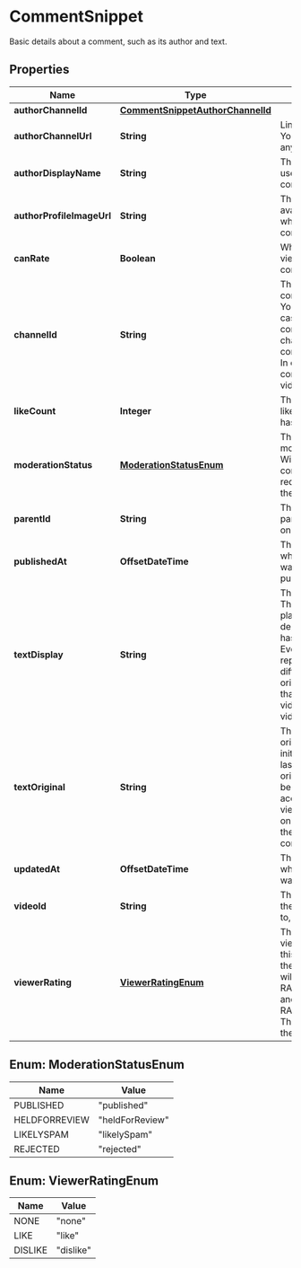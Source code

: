

# CommentSnippet

Basic details about a comment, such as its author and text.

## Properties

Name | Type | Description | Notes
------------ | ------------- | ------------- | -------------
**authorChannelId** | [**CommentSnippetAuthorChannelId**](CommentSnippetAuthorChannelId.md) |  |  [optional]
**authorChannelUrl** | **String** | Link to the author&#39;s YouTube channel, if any. |  [optional]
**authorDisplayName** | **String** | The name of the user who posted the comment. |  [optional]
**authorProfileImageUrl** | **String** | The URL for the avatar of the user who posted the comment. |  [optional]
**canRate** | **Boolean** | Whether the current viewer can rate this comment. |  [optional]
**channelId** | **String** | The id of the corresponding YouTube channel. In case of a channel comment this is the channel the comment refers to. In case of a video comment it&#39;s the video&#39;s channel. |  [optional]
**likeCount** | **Integer** | The total number of likes this comment has received. |  [optional]
**moderationStatus** | [**ModerationStatusEnum**](#ModerationStatusEnum) | The comment&#39;s moderation status. Will not be set if the comments were requested through the id filter. |  [optional]
**parentId** | **String** | The unique id of the parent comment, only set for replies. |  [optional]
**publishedAt** | **OffsetDateTime** | The date and time when the comment was originally published. |  [optional]
**textDisplay** | **String** | The comment&#39;s text. The format is either plain text or HTML dependent on what has been requested. Even the plain text representation may differ from the text originally posted in that it may replace video links with video titles etc. |  [optional]
**textOriginal** | **String** | The comment&#39;s original raw text as initially posted or last updated. The original text will only be returned if it is accessible to the viewer, which is only guaranteed if the viewer is the comment&#39;s author. |  [optional]
**updatedAt** | **OffsetDateTime** | The date and time when the comment was last updated. |  [optional]
**videoId** | **String** | The ID of the video the comment refers to, if any. |  [optional]
**viewerRating** | [**ViewerRatingEnum**](#ViewerRatingEnum) | The rating the viewer has given to this comment. For the time being this will never return RATE_TYPE_DISLIKE and instead return RATE_TYPE_NONE. This may change in the future. |  [optional]



## Enum: ModerationStatusEnum

Name | Value
---- | -----
PUBLISHED | &quot;published&quot;
HELDFORREVIEW | &quot;heldForReview&quot;
LIKELYSPAM | &quot;likelySpam&quot;
REJECTED | &quot;rejected&quot;



## Enum: ViewerRatingEnum

Name | Value
---- | -----
NONE | &quot;none&quot;
LIKE | &quot;like&quot;
DISLIKE | &quot;dislike&quot;



